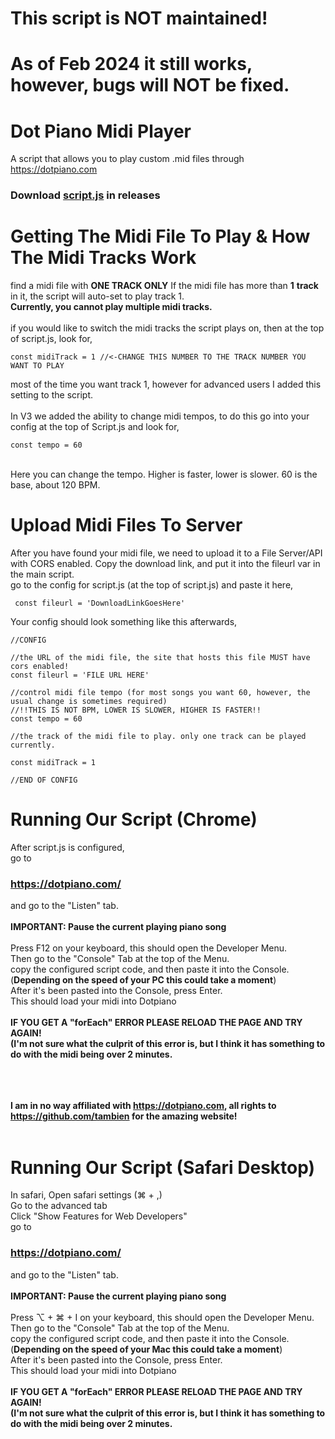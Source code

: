 # This script is NOT maintained!
# As of Feb 2024 it still works, however, bugs will NOT be fixed.


# Dot Piano Midi Player
A script that allows you to play custom .mid files through https://dotpiano.com

### Download <a href="https://github.com/TOG11/DotPianoMidiPlayer/releases/tag/V3.0.0">script.js<a> in releases

# Getting The Midi File To Play & How The Midi Tracks Work
find a midi file with **ONE TRACK ONLY** If the midi file has more than **1** **track** in it, the script will auto-set to play track 1. <br>
**Currently, you cannot play multiple midi tracks.** <br><br>
if you would like to switch the midi tracks the script plays on, then at the top of script.js, look for, 
```node 
const midiTrack = 1 //<-CHANGE THIS NUMBER TO THE TRACK NUMBER YOU WANT TO PLAY 
```
most of the time you want track 1, however for advanced users I added this setting to the script. <br>
<br> In V3 we added the ability to change midi tempos, to do this go into your config at the top of Script.js and look for,
 ```node
 const tempo = 60
 ``` 
 <br> Here you can change the tempo. Higher is faster, lower is slower. 60 is the base, about 120 BPM.
                            

# Upload Midi Files To Server                                
 After you have found your midi file, we need to upload it to a File Server/API with CORS enabled.
 Copy the download link, and put it into the fileurl var in the main script.<br>
 go to the config for script.js (at the top of script.js) and paste it here,
 ```node
  const fileurl = 'DownloadLinkGoesHere'
  ```
  
  Your config should look something like this afterwards, 
  ```node
//CONFIG

//the URL of the midi file, the site that hosts this file MUST have cors enabled!
const fileurl = 'FILE URL HERE'

//control midi file tempo (for most songs you want 60, however, the usual change is sometimes required) 
//!!THIS IS NOT BPM, LOWER IS SLOWER, HIGHER IS FASTER!!
const tempo = 60

//the track of the midi file to play. only one track can be played currently.

const midiTrack = 1

//END OF CONFIG
  
  ```
 # Running Our Script (Chrome)                             
   After script.js is configured,<br> go to 
  ### https://dotpiano.com/
  and go to the "Listen" tab.
  <br>
  <br>
  **IMPORTANT: Pause the current playing piano song** <br><br>
  Press F12 on your keyboard, this should open the Developer Menu. 
  <br> Then go to the "Console" Tab at the top of the Menu. <br>
  copy the configured script code, and then paste it into the Console. (**Depending on the speed of your PC this could take a moment**) <br>
  After it's been pasted into the Console, press Enter. <br>
  This should load your midi into Dotpiano <br>
  <br>
  **IF YOU GET A "forEach" ERROR PLEASE RELOAD THE  PAGE AND TRY AGAIN! <br> (I'm not sure what the culprit of this error is, but I think it has something to do with the midi being over 2 minutes.**

  <br> <br> <br>
  **I am in no way affiliated with https://dotpiano.com, all rights to https://github.com/tambien for the amazing website!**
  <br>
  <br>                  

# Running Our Script (Safari Desktop)   
   In safari, Open safari settings (⌘ + ,)
  <br> Go to the advanced tab
  <br> Click "Show Features for Web Developers"
  <br> go to 
  ### https://dotpiano.com/
  and go to the "Listen" tab.
  <br>
  <br>
  **IMPORTANT: Pause the current playing piano song** <br><br>
  Press ⌥ + ⌘ + I on your keyboard, this should open the Developer Menu. 
  <br> Then go to the "Console" Tab at the top of the Menu. <br>
  copy the configured script code, and then paste it into the Console. (**Depending on the speed of your Mac this could take a moment**) <br>
  After it's been pasted into the Console, press Enter. <br>
  This should load your midi into Dotpiano <br>
  <br>
  **IF YOU GET A "forEach" ERROR PLEASE RELOAD THE  PAGE AND TRY AGAIN! <br> (I'm not sure what the culprit of this error is, but I think it has something to do with the midi being over 2 minutes.**
